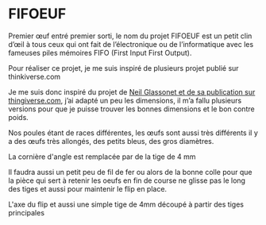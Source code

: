 # FIFOEUF



Premier œuf entré premier sorti, le nom du projet FIFOEUF est un petit clin d’œil à tous ceux qui ont fait de l’électronique ou de l’informatique avec les fameuses piles mémoires FIFO (First Input First Output).

Pour réaliser ce projet, je me suis inspiré de plusieurs projet publié sur thinkiverse.com 

Je me suis donc inspiré du projet de [Neil Glassonet et de sa publication sur thingiverse.com](https://www.thingiverse.com/thing:256007), j’ai adapté un peu les dimensions, il m’a fallu plusieurs versions pour que je puisse trouver les bonnes dimensions et le bon contre poids. 

Nos poules étant de races différentes, les œufs sont aussi très différents il y a des œufs très allongés, des petits bleus, des gros diamètres. 

La cornière d'angle est remplacée par de la tige de 4 mm

Il faudra aussi un petit peu de fil de fer ou alors de la bonne colle pour que la pièce qui sert à retenir les oeufs en fin de course ne glisse pas le long des tiges et aussi pour maintenir le flip en place. 

L'axe du flip et aussi une simple tige de 4mm découpé à partir des tiges principales
